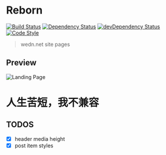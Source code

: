 # Reborn

[![Build Status][travis-image]][travis-url]
[![Dependency Status][dependency-image]][dependency-url]
[![devDependency Status][devdependency-image]][devdependency-url]
[![Code Style][style-image]][style-url]

[travis-image]: https://img.shields.io/travis/zce/reborn.svg
[travis-url]: https://travis-ci.org/zce/reborn
[dependency-image]: https://img.shields.io/david/zce/reborn.svg
[dependency-url]: https://david-dm.org/zce/reborn
[devdependency-image]: https://img.shields.io/david/dev/zce/reborn.svg
[devdependency-url]: https://david-dm.org/zce/reborn?type=dev
[style-image]: https://img.shields.io/badge/code%20style-standard-brightgreen.svg
[style-url]: http://standardjs.com/

> wedn.net site pages

## Preview

![Landing Page](reborn.png)

人生苦短，我不兼容
=====

## TODOS

- [x] header media height
- [x] post item styles

<!--
  https://github.com/yeoman/generator-webapp/compare/2a6113f3e6c8e67a0f48d2bb96e4570a20143877...master
  https://github.com/twbs/bootstrap/compare/8396039b4e2ca10ef06ee21b8c02288c2b01db07...v4-dev
  https://github.com/twbs/bootstrap/compare/16d77b4cb07f575d45ae486125ea9df06bd45d3f...v4-dev
-->
